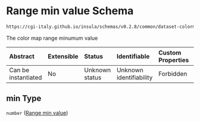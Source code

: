 # Range min value Schema

```txt
https://cgi-italy.github.io/insula/schemas/v0.2.8/common/dataset-colormap.schema.json#/properties/range/properties/min
```

The color map range minumum value

| Abstract            | Extensible | Status         | Identifiable            | Custom Properties | Additional Properties | Access Restrictions | Defined In                                                                                           |
| :------------------ | :--------- | :------------- | :---------------------- | :---------------- | :-------------------- | :------------------ | :--------------------------------------------------------------------------------------------------- |
| Can be instantiated | No         | Unknown status | Unknown identifiability | Forbidden         | Allowed               | none                | [dataset-colormap.schema.json\*](schemas/common/dataset-colormap.schema.json) |

## min Type

`number` ([Range min value](dataset-colormap-properties-color-map-range-properties-range-min-value.md))
